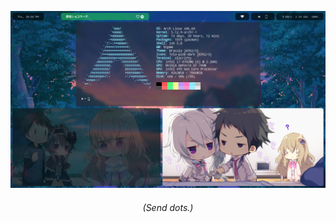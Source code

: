 ![A Screenshot of a Linux Desktop](https://github.com/ker0olos/ker0olos/raw/main/2021-06-24-225815_1366x768_scrot.png)

<h6 align="center"><i>(Send dots.)</i></h6>

<!-- </br>
<p align="center">
  <img src="https://github.com/ker0olos/ker0olos/raw/main/chat-view.gif" alt="Abram's Chat View"></img>
  <img src="https://github.com/ker0olos/ker0olos/raw/main/profile-view.gif" alt="Abram's Profile View"></img>
  <img src="https://github.com/ker0olos/ker0olos/raw/main/group-view.gif" alt="Abram's Group Chat View"></img>
</p>

<h6 align="center"><i>(The hottest messaging app in the land.)</i></h6> -->
